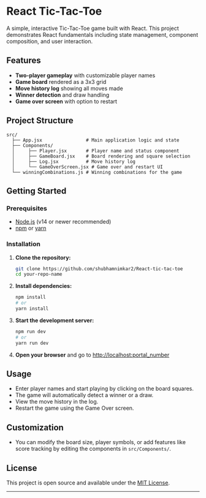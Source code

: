 # React Tic-Tac-Toe

A simple, interactive Tic-Tac-Toe game built with React. This project demonstrates React fundamentals including state management, component composition, and user interaction.

## Features

- **Two-player gameplay** with customizable player names
- **Game board** rendered as a 3x3 grid
- **Move history log** showing all moves made
- **Winner detection** and draw handling
- **Game over screen** with option to restart

## Project Structure

```
src/
  ├── App.jsx                # Main application logic and state
  ├── Components/
  │     ├── Player.jsx       # Player name and status component
  │     ├── GameBoard.jsx    # Board rendering and square selection
  │     ├── Log.jsx          # Move history log
  │     └── GameOverScreen.jsx # Game over and restart UI
  └── winningCombinations.js # Winning combinations for the game
```

## Getting Started

### Prerequisites

- [Node.js](https://nodejs.org/) (v14 or newer recommended)
- [npm](https://www.npmjs.com/) or [yarn](https://yarnpkg.com/)

### Installation

1. **Clone the repository:**

   ```sh
   git clone https://github.com/shubhamnimkar2/React-tic-tac-toe
   cd your-repo-name
   ```

2. **Install dependencies:**

   ```sh
   npm install
   # or
   yarn install
   ```

3. **Start the development server:**

   ```sh
   npm run dev
   # or
   yarn run dev
   ```

4. **Open your browser** and go to [http://localhost:portal_number](http://localhost:portal_number)

## Usage

- Enter player names and start playing by clicking on the board squares.
- The game will automatically detect a winner or a draw.
- View the move history in the log.
- Restart the game using the Game Over screen.

## Customization

- You can modify the board size, player symbols, or add features like score tracking by editing the components in `src/Components/`.

## License

This project is open source and available under the [MIT License](LICENSE).

---
